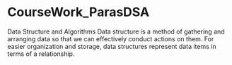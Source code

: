 # CourseWork_ParasDSA
Data Structure and Algorithms
Data structure is a method of gathering and arranging data so that we can effectively conduct actions on them. For easier organization and storage, data structures represent data items in terms of a relationship.
